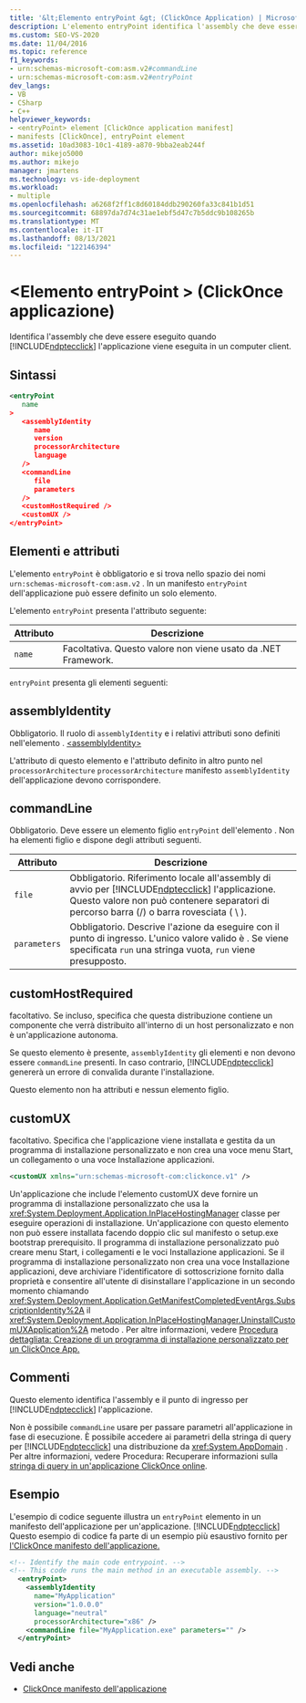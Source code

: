 ```yaml
---
title: '&lt;Elemento entryPoint &gt; (ClickOnce Application) | Microsoft Docs'
description: L'elemento entryPoint identifica l'assembly che deve essere eseguito quando ClickOnce'applicazione viene eseguita in un computer client.
ms.custom: SEO-VS-2020
ms.date: 11/04/2016
ms.topic: reference
f1_keywords:
- urn:schemas-microsoft-com:asm.v2#commandLine
- urn:schemas-microsoft-com:asm.v2#entryPoint
dev_langs:
- VB
- CSharp
- C++
helpviewer_keywords:
- <entryPoint> element [ClickOnce application manifest]
- manifests [ClickOnce], entryPoint element
ms.assetid: 10ad3083-10c1-4189-a870-9bba2eab244f
author: mikejo5000
ms.author: mikejo
manager: jmartens
ms.technology: vs-ide-deployment
ms.workload:
- multiple
ms.openlocfilehash: a6268f2ff1c8d60184ddb290260fa33c841b1d51
ms.sourcegitcommit: 68897da7d74c31ae1ebf5d47c7b5ddc9b108265b
ms.translationtype: MT
ms.contentlocale: it-IT
ms.lasthandoff: 08/13/2021
ms.locfileid: "122146394"
---
```

# <a name="ltentrypointgt-element-clickonce-application"></a>&lt;Elemento entryPoint &gt; (ClickOnce applicazione)
Identifica l'assembly che deve essere eseguito quando [!INCLUDE[ndptecclick](../deployment/includes/ndptecclick_md.md)] l'applicazione viene eseguita in un computer client.

## <a name="syntax"></a>Sintassi

```xml
<entryPoint
   name
>
   <assemblyIdentity
      name
      version
      processorArchitecture
      language
   />
   <commandLine
      file
      parameters
   />
   <customHostRequired />
   <customUX />
</entryPoint>
```

## <a name="elements-and-attributes"></a>Elementi e attributi
 L'elemento `entryPoint` è obbligatorio e si trova nello spazio dei nomi `urn:schemas-microsoft-com:asm.v2` . In un manifesto `entryPoint` dell'applicazione può essere definito un solo elemento.

 L'elemento `entryPoint` presenta l'attributo seguente:

|Attributo|Descrizione|
|---------------|-----------------|
|`name`|Facoltativa. Questo valore non viene usato da .NET Framework.|

 `entryPoint` presenta gli elementi seguenti:

## <a name="assemblyidentity"></a>assemblyIdentity
 Obbligatorio. Il ruolo di `assemblyIdentity` e i relativi attributi sono definiti nell'elemento . [ \<assemblyIdentity> ](../deployment/assemblyidentity-element-clickonce-application.md)

 L'attributo di questo elemento e l'attributo definito in altro punto nel `processorArchitecture` `processorArchitecture` manifesto `assemblyIdentity` dell'applicazione devono corrispondere.

## <a name="commandline"></a>commandLine
 Obbligatorio. Deve essere un elemento figlio `entryPoint` dell'elemento . Non ha elementi figlio e dispone degli attributi seguenti.

| Attributo | Descrizione |
|--------------| - |
| `file` | Obbligatorio. Riferimento locale all'assembly di avvio per [!INCLUDE[ndptecclick](../deployment/includes/ndptecclick_md.md)] l'applicazione. Questo valore non può contenere separatori di percorso barra (/) o barra rovesciata ( \\ ). |
| `parameters` | Obbligatorio. Descrive l'azione da eseguire con il punto di ingresso. L'unico valore valido è . Se viene specificata `run` una stringa vuota, `run` viene presupposto. |

## <a name="customhostrequired"></a>customHostRequired
 facoltativo. Se incluso, specifica che questa distribuzione contiene un componente che verrà distribuito all'interno di un host personalizzato e non è un'applicazione autonoma.

 Se questo elemento è presente, `assemblyIdentity` gli elementi e non devono essere `commandLine` presenti. In caso contrario, [!INCLUDE[ndptecclick](../deployment/includes/ndptecclick_md.md)] genererà un errore di convalida durante l'installazione.

 Questo elemento non ha attributi e nessun elemento figlio.

## <a name="customux"></a>customUX
 facoltativo. Specifica che l'applicazione viene installata e gestita da un programma di installazione personalizzato e non crea una voce menu Start, un collegamento o una voce Installazione applicazioni.

```xml
<customUX xmlns="urn:schemas-microsoft-com:clickonce.v1" />
```

 Un'applicazione che include l'elemento customUX deve fornire un programma di installazione personalizzato che usa la <xref:System.Deployment.Application.InPlaceHostingManager> classe per eseguire operazioni di installazione. Un'applicazione con questo elemento non può essere installata facendo doppio clic sul manifesto o setup.exe bootstrap prerequisito. Il programma di installazione personalizzato può creare menu Start, i collegamenti e le voci Installazione applicazioni. Se il programma di installazione personalizzato non crea una voce Installazione applicazioni, deve archiviare l'identificatore di sottoscrizione fornito dalla proprietà e consentire all'utente di disinstallare l'applicazione in un secondo momento chiamando <xref:System.Deployment.Application.GetManifestCompletedEventArgs.SubscriptionIdentity%2A> il <xref:System.Deployment.Application.InPlaceHostingManager.UninstallCustomUXApplication%2A> metodo . Per altre informazioni, vedere [Procedura dettagliata: Creazione di un programma di installazione personalizzato per un ClickOnce App.](../deployment/walkthrough-creating-a-custom-installer-for-a-clickonce-application.md)

## <a name="remarks"></a>Commenti
 Questo elemento identifica l'assembly e il punto di ingresso per [!INCLUDE[ndptecclick](../deployment/includes/ndptecclick_md.md)] l'applicazione.

 Non è possibile `commandLine` usare per passare parametri all'applicazione in fase di esecuzione. È possibile accedere ai parametri della stringa di query per [!INCLUDE[ndptecclick](../deployment/includes/ndptecclick_md.md)] una distribuzione da <xref:System.AppDomain> . Per altre informazioni, vedere Procedura: Recuperare informazioni sulla [stringa di query in un'applicazione ClickOnce online](../deployment/how-to-retrieve-query-string-information-in-an-online-clickonce-application.md).

## <a name="example"></a>Esempio
 L'esempio di codice seguente illustra un `entryPoint` elemento in un manifesto dell'applicazione per un'applicazione. [!INCLUDE[ndptecclick](../deployment/includes/ndptecclick_md.md)] Questo esempio di codice fa parte di un esempio più esaustivo fornito per [l'ClickOnce manifesto dell'applicazione.](../deployment/clickonce-application-manifest.md)

```xml
<!-- Identify the main code entrypoint. -->
<!-- This code runs the main method in an executable assembly. -->
  <entryPoint>
    <assemblyIdentity
      name="MyApplication"
      version="1.0.0.0"
      language="neutral"
      processorArchitecture="x86" />
    <commandLine file="MyApplication.exe" parameters="" />
  </entryPoint>
```

## <a name="see-also"></a>Vedi anche
- [ClickOnce manifesto dell'applicazione](../deployment/clickonce-application-manifest.md)
